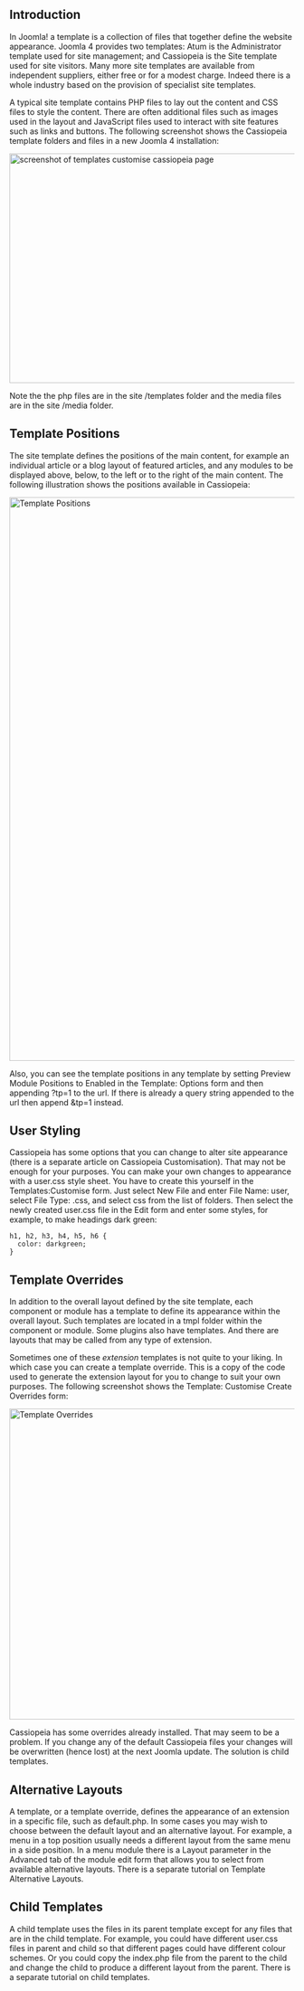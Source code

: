 <!-- Filename: J4.x:Template_Basics / Display title: Template Basics -->

## Introduction

In Joomla! a template is a collection of files that together define the
website appearance. Joomla 4 provides two templates: Atum is the
Administrator template used for site management; and Cassiopeia is the
Site template used for site visitors. Many more site templates are
available from independent suppliers, either free or for a modest
charge. Indeed there is a whole industry based on the provision of
specialist site templates.

A typical site template contains PHP files to lay out the content and
CSS files to style the content. There are often additional files such as
images used in the layout and JavaScript files used to interact with
site features such as links and buttons. The following screenshot shows
the Cassiopeia template folders and files in a new Joomla 4
installation:

<img
src="https://docs.joomla.org/images/thumb/4/45/J4x-templates-customise-cassiopeia-en.png/800px-J4x-templates-customise-cassiopeia-en.png"
class="thumbborder" decoding="async"
srcset="https://docs.joomla.org/images/4/45/J4x-templates-customise-cassiopeia-en.png 1.5x"
data-file-width="1000" data-file-height="508" width="800" height="406"
alt="screenshot of templates customise cassiopeia page" />

Note the the php files are in the site /templates folder and the media
files are in the site /media folder.

## Template Positions

The site template defines the positions of the main content, for example
an individual article or a blog layout of featured articles, and any
modules to be displayed above, below, to the left or to the right of the
main content. The following illustration shows the positions available
in Cassiopeia:

<img
src="https://docs.joomla.org/images/2/28/J4x-cassiopeia_template_explained_positions.png"
class="thumbborder" decoding="async" data-file-width="786"
data-file-height="980" width="800" height="997"
alt="Template Positions" />

Also, you can see the template positions in any template by setting
Preview Module Positions to Enabled in the Template: Options form and
then appending ?tp=1 to the url. If there is already a query string
appended to the url then append &tp=1 instead.

## User Styling

Cassiopeia has some options that you can change to alter site appearance
(there is a separate article on Cassiopeia Customisation). That may not
be enough for your purposes. You can make your own changes to appearance
with a user.css style sheet. You have to create this yourself in the
Templates:Customise form. Just select New File and enter File Name:
user, select File Type: .css, and select css from the list of folders.
Then select the newly created user.css file in the Edit form and enter
some styles, for example, to make headings dark green:

    h1, h2, h3, h4, h5, h6 {
      color: darkgreen;
    }

## Template Overrides

In addition to the overall layout defined by the site template, each
component or module has a template to define its appearance within the
overall layout. Such templates are located in a tmpl folder within the
component or module. Some plugins also have templates. And there are
layouts that may be called from any type of extension.

Sometimes one of these *extension* templates is not quite to your
liking. In which case you can create a template override. This is a copy
of the code used to generate the extension layout for you to change to
suit your own purposes. The following screenshot shows the Template:
Customise Create Overrides form:

<img
src="https://docs.joomla.org/images/thumb/3/3b/J4x-cassiopeia_template_overrides-en.png/800px-J4x-cassiopeia_template_overrides-en.png"
class="thumbborder" decoding="async"
srcset="https://docs.joomla.org/images/3/3b/J4x-cassiopeia_template_overrides-en.png 1.5x"
data-file-width="1000" data-file-height="688" width="800" height="550"
alt="Template Overrides" />

Cassiopeia has some overrides already installed. That may seem to be a
problem. If you change any of the default Cassiopeia files your changes
will be overwritten (hence lost) at the next Joomla update. The solution
is child templates.

## Alternative Layouts

A template, or a template override, defines the appearance of an
extension in a specific file, such as default.php. In some cases you may
wish to choose between the default layout and an alternative layout. For
example, a menu in a top position usually needs a different layout from
the same menu in a side position. In a menu module there is a Layout
parameter in the Advanced tab of the module edit form that allows you to
select from available alternative layouts. There is a separate tutorial
on Template Alternative Layouts.

## Child Templates

A child template uses the files in its parent template except for any
files that are in the child template. For example, you could have
different user.css files in parent and child so that different pages
could have different colour schemes. Or you could copy the index.php
file from the parent to the child and change the child to produce a
different layout from the parent. There is a separate tutorial on child
templates.
